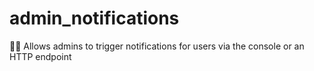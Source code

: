 # admin_notifications
🔧🔔 Allows admins to trigger notifications for users via the console or an HTTP endpoint
